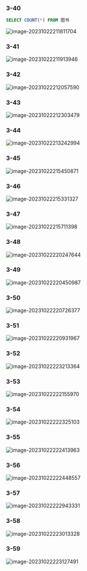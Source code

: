 ### 3-40

```sql
SELECT COUNT(*) FROM 图书
```

![image-20231022211811704](./assets/image-20231022211811704.png)

### 3-41

![image-20231022211913946](./assets/image-20231022211913946.png)

### 3-42

![image-20231022212057590](./assets/image-20231022212057590.png)

### 3-43

![image-20231022212303479](./assets/image-20231022212303479.png)

### 3-44

![image-20231022213242994](./assets/image-20231022213242994.png)

### 3-45

![image-20231022215450871](./assets/image-20231022215450871.png)

### 3-46

![image-20231022215331327](./assets/image-20231022215331327.png)

### 3-47

![image-20231022215711398](./assets/image-20231022215711398.png)

### 3-48

![image-20231022220247644](./assets/image-20231022220247644.png)

### 3-49

![image-20231022220450987](./assets/image-20231022220450987.png)

### 3-50

![image-20231022220726377](./assets/image-20231022220726377.png)

### 3-51

![image-20231022220931967](./assets/image-20231022220931967.png)

### 3-52

![image-20231022223213364](./assets/image-20231022223213364.png)

### 3-53

![image-20231022222155970](./assets/image-20231022222155970.png)

### 3-54

![image-20231022222325103](./assets/image-20231022222325103.png)

### 3-55

![image-20231022222413963](./assets/image-20231022222413963.png)

### 3-56

![image-20231022222448557](./assets/image-20231022222448557.png)

### 3-57

![image-20231022222943331](./assets/image-20231022222943331.png)

### 3-58

![image-20231022223013328](./assets/image-20231022223013328.png)

### 3-59

![image-20231022223127491](./assets/image-20231022223127491.png)